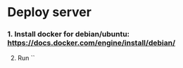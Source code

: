 # Deploy server

### 1. Install docker for debian/ubuntu: https://docs.docker.com/engine/install/debian/
2. Run ``